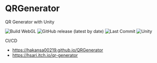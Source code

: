 # QRGenerator
QR Generator with Unity 
   

![Build WebGL](https://github.com/hakansa00219/QRGenerator/actions/workflows/main.yml/badge.svg) ![GitHub release (latest by date)](https://img.shields.io/github/v/release/hakansa00219/QRGenerator) ![Last Commit](https://img.shields.io/github/last-commit/hakansa00219/QRGenerator) ![Unity](https://img.shields.io/badge/built%20with-Unity-ff69b4)

CI/CD 
-  https://hakansa00219.github.io/QRGenerator
-  https://hsari.itch.io/qr-generator


